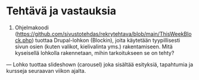 # Tehtävä ja vastauksia

1. Ohjelmakoodi (https://github.com/sivustotehdas/rekrytehtava/blob/main/ThisWeekBlock.php) tuottaa Drupal-lohkon (Blockin), joita käytetään tyypillisesti sivun osien (kuten valikot, kielivalinta yms.) rakentamiseen. Mitä kyseisellä lohkolla rakennetaan, mihin tarkoitukseen se on tehty?

— Lohko tuottaa slideshown (carousel) joka sisältää esityksiä, tapahtumia ja kursseja seuraavan viikon ajalta.
